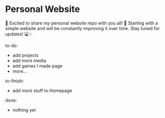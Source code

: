 # Personal Website

🚀 Excited to share my personal website repo with you all! 🌟 Starting with a simple website and will be constantly improving it over time. Stay tuned for updates! 💻✨

to-do:
- add projects
- add more media
- add games I made page
- more...

to-finish:
- add more stuff to Homepage

done:
- nothing yet
